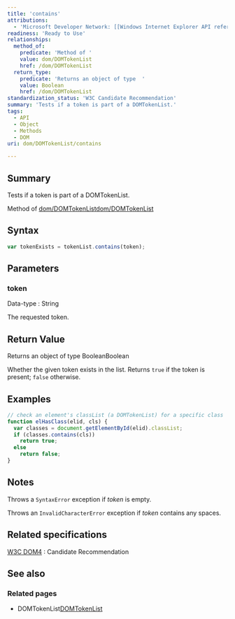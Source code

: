 ```yaml
---
title: 'contains'
attributions:
  - 'Microsoft Developer Network: [[Windows Internet Explorer API reference](http://msdn.microsoft.com/en-us/library/ie/hh828809%28v=vs.85%29.aspx) Article]'
readiness: 'Ready to Use'
relationships:
  method_of:
    predicate: 'Method of '
    value: dom/DOMTokenList
    href: /dom/DOMTokenList
  return_type:
    predicate: 'Returns an object of type  '
    value: Boolean
    href: /dom/DOMTokenList
standardization_status: 'W3C Candidate Recommendation'
summary: 'Tests if a token is part of a DOMTokenList.'
tags:
  - API
  - Object
  - Methods
  - DOM
uri: dom/DOMTokenList/contains

---
```

## Summary

Tests if a token is part of a DOMTokenList.

Method of [dom/DOMTokenList](/dom/DOMTokenList)[dom/DOMTokenList](/dom/DOMTokenList)

## Syntax

``` js
var tokenExists = tokenList.contains(token);
```

## Parameters

### token

 Data-type
:   String

 The requested token.

## Return Value

Returns an object of type BooleanBoolean

Whether the given token exists in the list. Returns `true` if the token is present; `false` otherwise.

## Examples

``` js
// check an element's classList (a DOMTokenList) for a specific class
function elHasClass(elid, cls) {
  var classes = document.getElementById(elid).classList;
  if (classes.contains(cls))
    return true;
  else
    return false;
}
```

## Notes

Throws a `SyntaxError` exception if *token* is empty.

Throws an `InvalidCharacterError` exception if *token* contains any spaces.

## Related specifications

[W3C DOM4](http://www.w3.org/TR/dom/)
:   Candidate Recommendation

## See also

### Related pages

-   DOMTokenList[DOMTokenList](/dom/DOMTokenList)
